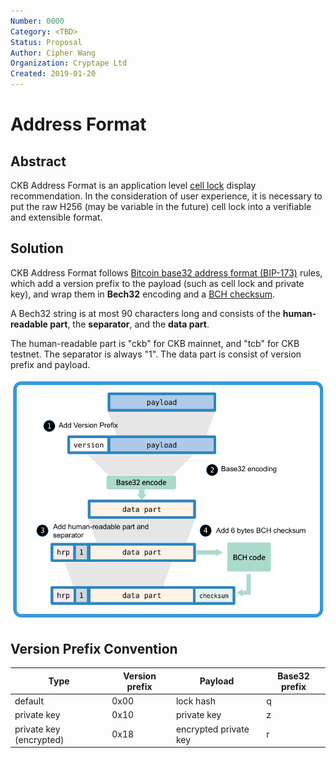 ```yaml
---
Number: 0000
Category: <TBD>
Status: Proposal
Author: Cipher Wang
Organization: Cryptape Ltd
Created: 2019-01-20
---
```


# Address Format

## Abstract

CKB Address Format is an application level [cell lock][cell-lock] display recommendation. In the consideration of user experience, it is necessary to put the raw H256 (may be variable in the future) cell lock into a verifiable and extensible format.

## Solution

CKB Address Format follows [Bitcoin base32 address format (BIP-173)][bip173] rules, which add a version prefix to the payload (such as cell lock and private key), and wrap them in **Bech32** encoding and a [BCH checksum][bch].

A Bech32 string is at most 90 characters long and consists of the **human-readable part**, the **separator**, and the **data part**.

The human-readable part is "ckb" for CKB mainnet, and "tcb" for CKB testnet. The separator is always "1". The data part is consist of version prefix and payload.

![](images/ckb-address.png)

## Version Prefix Convention
|           Type           | Version prefix |       Payload          | Base32 prefix |
|--------------------------|----------------|------------------------|---------------|
|  default                 | 0x00           | lock hash              |        q      |
|  private key             | 0x10           | private key            |        z      |
|  private key (encrypted) | 0x18           | encrypted private key  |        r      |

[cell-lock]:https://github.com/nervosnetwork/ckb/blob/develop/core/src/transaction.rs#L126

[bip173]: https://github.com/bitcoin/bips/blob/master/bip-0173.mediawiki

[bch]: https://en.wikipedia.org/wiki/BCH_code